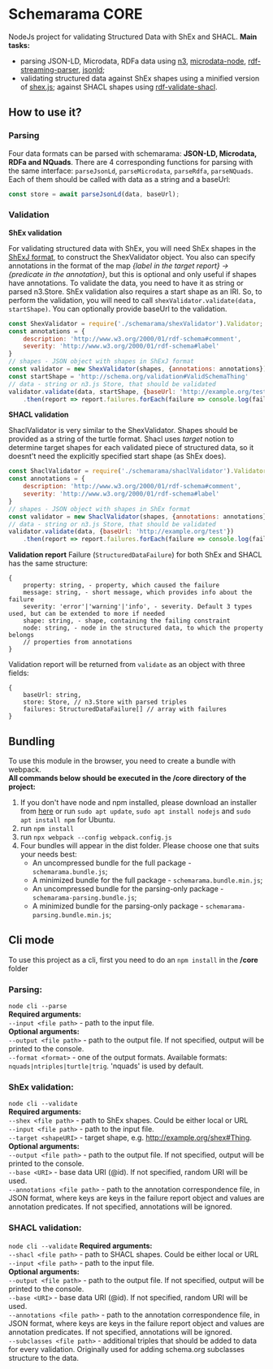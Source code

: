 # Schemarama CORE
NodeJs project for validating Structured Data with ShEx and SHACL.
**Main tasks:**
- parsing JSON-LD, Microdata, RDFa data using [n3](https://github.com/rdfjs/N3.js/), [microdata-node](https://github.com/Janpot/microdata-node), [rdf-streaming-parser](https://github.com/rubensworks/rdfa-streaming-parser.js), [jsonld](https://www.npmjs.com/package/jsonld);
- validating structured data against ShEx shapes using a minified version of [shex.js](https://github.com/shexSpec/shex.js); against SHACL shapes using [rdf-validate-shacl](https://github.com/zazuko/rdf-validate-shacl).

## How to use it?
### Parsing
Four data formats can be parsed with schemarama: **JSON-LD, Microdata, RDFa and NQuads**. There are 4 corresponding 
functions for parsing with the same interface: `parseJsonLd`, `parseMicrodata`, `parseRdfa`, `parseNQuads`. Each of them 
should be called with data as a string and a baseUrl:
```js
const store = await parseJsonLd(data, baseUrl);
```
### Validation
**ShEx validation**

For validating structured data with ShEx, you will need ShEx shapes in the [ShExJ format](http://shex.io/shex-semantics/#shexj),
to construct the ShexValidator object. You also can specify annotations in the format of the map *{label in the target report} -> 
{predicate in the annotation}*, but this is optional and only useful if shapes have annotations. To validate the data, 
you need to have it as string or parsed n3.Store. ShEx validation also requires a start shape as an IRI. So, to perform 
the validation, you will need to call `shexValidator.validate(data, startShape)`. You can optionally provide baseUrl to 
the validation. 
```javascript
const ShexValidator = require('./schemarama/shexValidator').Validator;
const annotations = {
    description: 'http://www.w3.org/2000/01/rdf-schema#comment',
    severity: 'http://www.w3.org/2000/01/rdf-schema#label'
}
// shapes - JSON object with shapes in ShExJ format
const validator = new ShexValidator(shapes, {annotations: annotations});
const startShape = 'http://schema.org/validation#ValidSchemaThing'
// data - string or n3.js Store, that should be validated
validator.validate(data, startShape, {baseUrl: 'http://example.org/test'}) 
    .then(report => report.failures.forEach(failure => console.log(failure)));
```

**SHACL validation**

ShaclValidator is very similar to the ShexValidator. Shapes should be provided as a string of the turtle format. 
Shacl uses *target* notion to determine target shapes for each validated piece of structured data, so it doesnt't 
need the explicitly specified start shape (as ShEx does).
```javascript
const ShaclValidator = require('./schemarama/shaclValidator').Validator;
const annotations = {
    description: 'http://www.w3.org/2000/01/rdf-schema#comment',
    severity: 'http://www.w3.org/2000/01/rdf-schema#label'
}
// shapes - JSON object with shapes in ShEx format
const validator = new ShaclValidator(shapes, {annotations: annotations});
// data - string or n3.js Store, that should be validated
validator.validate(data, {baseUrl: 'http://example.org/test'}) 
    .then(report => report.failures.forEach(failure => console.log(failure)));
```
**Validation report**
Failure (`StructuredDataFailure`) for both ShEx and SHACL has the same structure:
```
{
    property: string, - property, which caused the failure
    message: string, - short message, which provides info about the failure
    severity: 'error'|'warning'|'info', - severity. Default 3 types used, but can be extended to more if needed
    shape: string, - shape, containing the failing constraint
    node: string, - node in the structured data, to which the property belongs
    // properties from annotations
}
```
Validation report will be returned from `validate` as an object with three fields:
```
{
    baseUrl: string,
    store: Store, // n3.Store with parsed triples 
    failures: StructuredDataFailure[] // array with failures
}
```
## Bundling
To use this module in the browser, you need to create a bundle with webpack.<br /> 
**All commands below should be executed in the /core directory of the project:**
1. If you don't have node and npm installed, please download an installer from [here](https://nodejs.org/en/download/)
or run ```sudo apt update```, ```sudo apt install nodejs``` and ```sudo apt install npm``` for Ubuntu.
2. run ```npm install```
3. run ```npx webpack --config webpack.config.js```
4. Four bundles will appear in the dist folder. Please choose one that suits your needs best:
    * An uncompressed bundle for the full package - ```schemarama.bundle.js```;
    * A minimized bundle for the full package - ```schemarama.bundle.min.js```;
    * An uncompressed bundle for the parsing-only package - ```schemarama-parsing.bundle.js```;
    * A minimized bundle for the parsing-only package - ```schemarama-parsing.bundle.min.js```;


## Cli mode
To use this project as a cli, first you need to do an ```npm install``` in the **/core** folder
### Parsing: 
```node cli --parse```<br />
**Required arguments:** <br />
```--input <file path>``` - path to the input file. <br />
**Optional arguments:** <br />
```--output <file path>``` - path to the output file. If not specified, output will be printed to the console. <br />
```--format <format>``` - one of the output formats. Available formats: ```nquads|ntriples|turtle|trig```. 'nquads' is used by default.
### ShEx validation:
```node cli --validate```<br />
**Required arguments:** <br />
```--shex <file path>``` - path to ShEx shapes. Could be either local or URL <br />
```--input <file path>``` - path to the input file. <br />
```--target <shapeURI>``` - target shape, e.g. http://example.org/shex#Thing. <br />
**Optional arguments:**<br />
```--output <file path>``` - path to the output file. If not specified, output will be printed to the console. <br />
```--base <URI>``` - base data URI (@id). If not specified, random URI will be used.<br />
```--annotations <file path>``` - path to the annotation correspondence file, in JSON format, where keys are keys 
in the failure report object and values are annotation predicates. If not specified, annotations will be ignored.
### SHACL validation:
```node cli --validate```
**Required arguments:** <br />
```--shacl <file path>``` - path to SHACL shapes. Could be either local or URL <br />
```--input <file path>``` - path to the input file. <br />
**Optional arguments:**<br />
```--output <file path>``` - path to the output file. If not specified, output will be printed to the console. <br />
```--base <URI>``` - base data URI (@id). If not specified, random URI will be used. <br />
```--annotations <file path>``` - path to the annotation correspondence file, in JSON format, where keys are keys 
in the failure report object and values are annotation predicates. If not specified, annotations will be ignored. <br />
```--subclasses <file path>``` - additional triples that should be added to data for every validation. 
Originally used for adding schema.org subclasses structure to the data.
